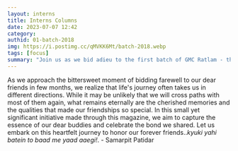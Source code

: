 ```yaml
---
layout: interns
title: Interns Columns
date: 2023-07-07 12:42
category: 
authid: 01-batch-2018
img: https://i.postimg.cc/qMVKK6Mt/batch-2018.webp
tags: [focus]
summary: "Join us as we bid adieu to the first batch of GMC Ratlam - the pioneers, the ones who forged the ways we walk on with their blood and grit, the ones who dared the heavens and fought the destiny. Now let us hear what they have to say about each other. Welcome to the memory box called 'Interns Column'"
---
```


As we approach the bittersweet moment of bidding farewell to our dear friends in few months, we realize that life's journey often takes us in different directions. While it may be unlikely that we will cross paths with most of them again, what remains eternally are the cherished memories and the qualities that made our friendships so special. In this small yet significant initiative made through this magazine, we aim to capture the essence of our dear buddies and celebrate the bond we shared. Let us embark on this heartfelt journey to honor our forever friends..*kyuki yahi batein to baad me yaad aaegi!*. - Samarpit Patidar